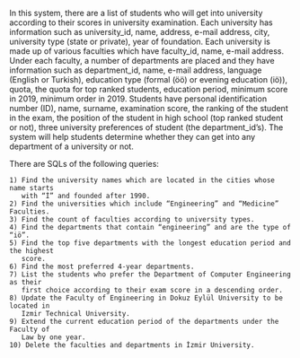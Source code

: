 In this system, there are a list of students who will get into university according to their scores in university examination. Each university has information such as university_id, name, address, e-mail address, city, university type (state or private), year of foundation. Each university is made up of various faculties which have faculty_id, name, e-mail address. Under each faculty, a number of departments are placed and they have information such as department_id, name, e-mail address, language (English or Turkish), education type (formal (öö) or evening education (iö)), quota, the quota for top ranked students, education period, minimum score in 2019, minimum order in 2019. Students have personal identification number (ID), name, surname, examination score, the ranking of the student in the exam, the position of the student in high school (top ranked student or not), three university preferences of student (the department_id’s). The system will help students determine whether they can get into any department of a university or not.

There are SQLs of the following queries:

    1) Find the university names which are located in the cities whose name starts
       with “İ” and founded after 1990.
    2) Find the universities which include “Engineering” and “Medicine” Faculties.
    3) Find the count of faculties according to university types.
    4) Find the departments that contain “engineering” and are the type of “iö”.
    5) Find the top five departments with the longest education period and the highest
       score.
    6) Find the most preferred 4-year departments.
    7) List the students who prefer the Department of Computer Engineering as their
       first choice according to their exam score in a descending order.
    8) Update the Faculty of Engineering in Dokuz Eylül University to be located in
       Izmir Technical University.
    9) Extend the current education period of the departments under the Faculty of
       Law by one year.
    10) Delete the faculties and departments in İzmir University.
